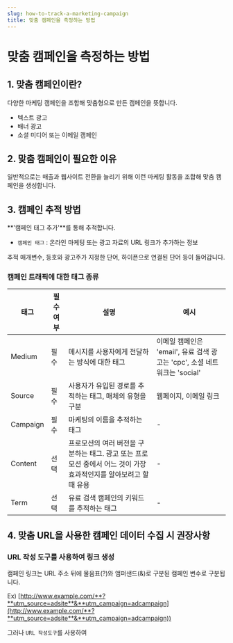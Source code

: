 ```yaml
---
slug: how-to-track-a-marketing-campaign
title: 맞춤 캠페인을 측정하는 방법
---
```


# 맞춤 캠페인을 측정하는 방법

## 1. 맞춤 캠페인이란?

다양한 마케팅 캠페인을 조합해 맞춤형으로 만든 캠페인을 뜻합니다.

- 텍스트 광고
- 배너 광고
- 소셜 미디어 또는 이메일 캠페인

## 2. 맞춤 캠페인이 필요한 이유

일반적으로는 매출과 웹사이트 전환을 늘리기 위해 이런 마케팅 활동을 조합해 맞춤 캠페인을 생성합니다.

## 3. 캠페인 추적 방법

**'캠페인 태그 추가'**를 통해 추적합니다.

- `캠페인 태그` : 온라인 마케팅 또는 광고 자료의 URL 링크가 추가하는 정보

 추적 매개변수, 등호와 광고주가 지정한 단어, 하이픈으로 연결된 단어 등이 들어갑니다.

### 캠페인 트래픽에 대한 태그 종류

|태그|필수여부|설명|예시|
|---|------|---|---|
|Medium|필수|메시지를 사용자에게 전달하는 방식에 대한 태그|이메일 캠페인은 'email', 유료 검색 광고는 'cpc', 소셜 네트워크는 'social'|
|Source|필수|사용자가 유입된 경로를 추적하는 태그, 매체의 유형을 구분|웹페이지, 이메일 링크|
|Campaign|필수|마케팅의 이름을 추적하는 태그|-|
|Content|선택|프로모션의 여러 버전을 구분하는 태그. 광고 또는 프로모션 중에서 어느 것이 가장 효과적인지를 알아보려고 할 때 유용|-|
|Term|선택|유료 검색 캠페인의 키워드를 추적하는 태그|-|


## 4. 맞춤 URL을 사용한 캠페인 데이터 수집 시 권장사항

### URL 작성 도구를 사용하여 링크 생성

캠페인 링크는 URL 주소 뒤에 물음표(?)와 앰퍼샌드(&)로 구분된 캠페인 변수로 구분됩니다.

Ex) [http://www.example.com/**?**utm_source=adsite**&**utm_campaign=adcampaign](http://www.example.com/**?**utm_source=adsite**&**utm_campaign=adcampaign))

그러나 `URL 작성도구`를 사용하여 